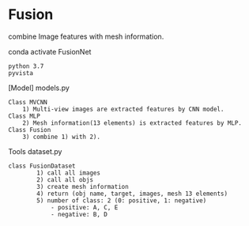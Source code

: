 # Fusion

combine Image features with mesh information.

conda activate FusionNet

    python 3.7
    pyvista

[Model]
    models.py

    Class MVCNN
        1) Multi-view images are extracted features by CNN model.
    Class MLP
        2) Mesh information(13 elements) is extracted features by MLP.
    Class Fusion
        3) combine 1) with 2).


Tools
    dataset.py
    
    class FusionDataset
            1) call all images
            2) call all objs
            3) create mesh information
            4) return (obj name, target, images, mesh 13 elements)
            5) number of class: 2 (0: positive, 1: negative)
                - positive: A, C, E
                - negative: B, D
